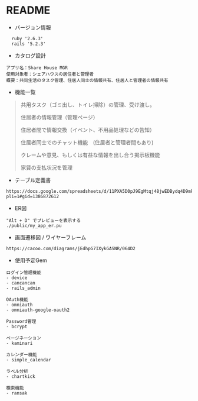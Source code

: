 # README

- バージョン情報
```
  ruby '2.6.3'
  rails '5.2.3'
```
- カタログ設計

```
アプリ名：Share House MGR
使用対象者：シェアハウスの居住者と管理者
概要：共同生活のタスク管理、住居人同士の情報共有、住居人と管理者の情報共有
```
</font>

- 機能一覧
> 共用タスク（ゴミ出し、トイレ掃除）の管理、受け渡し。
>
> 住居者の情報管理（管理ページ）
>
> 住居者間で情報交換（イベント、不用品処理などの告知）
>
> 住居者同士でのチャット機能　(住居者と管理者間もあり)
>
> クレームや意見、もしくは有益な情報を出し合う掲示板機能
>
> 家賃の支払状況を管理
- テーブル定義書
```
https://docs.google.com/spreadsheets/d/11PXA5D0pJ9EgMtqj48jwEDBydq4D9mkJsZQqyQHt2tw/edit?pli=1#gid=1386872612
```
- ER図
```
"Alt + D" でプレビューを表示する
./public/my_app_er.pu
```
- 画面遷移図 / ワイヤーフレーム
```
https://cacoo.com/diagrams/jEdhpG7IXykGASNR/064D2
```

- 使用予定Gem
```
ログイン管理機能
- device
- cancancan
- rails_admin

OAuth機能
- omniauth
- omniauth-google-oauth2

Password管理
- bcrypt

ページネーション
- kaminari

カレンダー機能
- simple_calendar

ラベル分析
- chartkick

検索機能
- ransak

